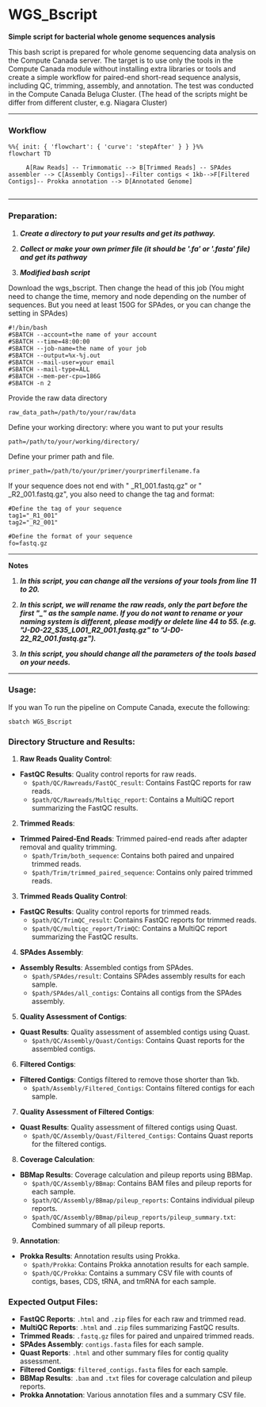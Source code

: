 # WGS_Bscript

**Simple script for bacterial whole genome sequences analysis**

This bash script is prepared for whole genome sequencing data analysis on the Compute Canada server. The target is to use only the tools in the Compute Canada module without installing extra libraries or tools and create a simple workflow for paired-end short-read sequence analysis, including QC, trimming, assembly, and annotation. The test was conducted in the Compute Canada Beluga Cluster. (The head of the scripts might be differ from different cluster, e.g. Niagara Cluster)

---

### Workflow

```mermaid
%%{ init: { 'flowchart': { 'curve': 'stepAfter' } } }%%
flowchart TD
     
     A[Raw Reads] -- Trimmomatic --> B[Trimmed Reads] -- SPAdes assembler --> C[Assembly Contigs]--Filter contigs < 1kb-->F[Filtered Contigs]-- Prokka annotation --> D[Annotated Genome]
     
```

---

### Preparation:

1. ***Create a directory to put your results and get its pathway.***
  
2. ***Collect or make your own primer file (it should be '.fa' or '.fasta' file) and get its pathway***
  
3. ***Modified bash script***
  
  Download the wgs_bscript. Then change the head of this job (You might need to change the time, memory and node depending on the number of sequences. But you need at least 150G for SPAdes, or you can change the setting in SPAdes)
  
  ```
  #!/bin/bash
  #SBATCH --account=the name of your account
  #SBATCH --time=48:00:00
  #SBATCH --job-name=the name of your job
  #SBATCH --output=%x-%j.out
  #SBATCH --mail-user=your email
  #SBATCH --mail-type=ALL
  #SBATCH --mem-per-cpu=186G  
  #SBATCH -n 2
  ```
  
  Provide the raw data directory
  
  ```
  raw_data_path=/path/to/your/raw/data
  ```
  
  Define your working directory: where you want to put your results
  
  ```
  path=/path/to/your/working/directory/
  ```
  
  Define your primer path and file.
  
  ```
  primer_path=/path/to/your/primer/yourprimerfilename.fa
  ```
  
  If your sequence does not end with " _R1_001.fastq.gz" or " _R2_001.fastq.gz", you also need to change the tag and format:
  
  ```
  #Define the tag of your sequence
  tag1="_R1_001"
  tag2="_R2_001"
  
  #Define the format of your sequence
  fo=fastq.gz
  ```
  
  ---
  
  **Notes**
  
  1. ***In this script, you can change all the versions of your tools from line 11 to 20.***

  2. ***In this script, we will rename the raw reads, only the part before the first "_" as the sample name. If you do not want to rename or your naming system is different, please modify or delete line 44 to 55. (e.g. "J-D0-22_S35_L001_R2_001.fastq.gz" to "J-D0-22_R2_001.fastq.gz").***
    
  3. ***In this script, you should change all the parameters of the tools based on your needs.***

  ---
### Usage:
If you wan
To run the pipeline on Compute Canada, execute the following:

```
sbatch WGS_Bscript
```

### Directory Structure and Results:

1. **Raw Reads Quality Control**:
  
  - **FastQC Results**: Quality control reports for raw reads.
    - `$path/QC/Rawreads/FastQC_result`: Contains FastQC reports for raw reads.
    - `$path/QC/Rawreads/Multiqc_report`: Contains a MultiQC report summarizing the FastQC results.
2. **Trimmed Reads**:
  
  - **Trimmed Paired-End Reads**: Trimmed paired-end reads after adapter removal and quality trimming.
    - `$path/Trim/both_sequence`: Contains both paired and unpaired trimmed reads.
    - `$path/Trim/trimmed_paired_sequence`: Contains only paired trimmed reads.
3. **Trimmed Reads Quality Control**:
  
  - **FastQC Results**: Quality control reports for trimmed reads.
    - `$path/QC/TrimQC_result`: Contains FastQC reports for trimmed reads.
    - `$path/QC/multiqc_report/TrimQC`: Contains a MultiQC report summarizing the FastQC results.
4. **SPAdes Assembly**:
  
  - **Assembly Results**: Assembled contigs from SPAdes.
    - `$path/SPAdes/result`: Contains SPAdes assembly results for each sample.
    - `$path/SPAdes/all_contigs`: Contains all contigs from the SPAdes assembly.
5. **Quality Assessment of Contigs**:
  
  - **Quast Results**: Quality assessment of assembled contigs using Quast.
    - `$path/QC/Assembly/Quast/Contigs`: Contains Quast reports for the assembled contigs.
6. **Filtered Contigs**:
  
  - **Filtered Contigs**: Contigs filtered to remove those shorter than 1kb.
    - `$path/Assembly/Filtered_Contigs`: Contains filtered contigs for each sample.
7. **Quality Assessment of Filtered Contigs**:
  
  - **Quast Results**: Quality assessment of filtered contigs using Quast.
    - `$path/QC/Assembly/Quast/Filtered_Contigs`: Contains Quast reports for the filtered contigs.
8. **Coverage Calculation**:
  
  - **BBMap Results**: Coverage calculation and pileup reports using BBMap.
    - `$path/QC/Assembly/BBmap`: Contains BAM files and pileup reports for each sample.
    - `$path/QC/Assembly/BBmap/pileup_reports`: Contains individual pileup reports.
    - `$path/QC/Assembly/BBmap/pileup_reports/pileup_summary.txt`: Combined summary of all pileup reports.
9. **Annotation**:
  
  - **Prokka Results**: Annotation results using Prokka.
    - `$path/Prokka`: Contains Prokka annotation results for each sample.
    - `$path/QC/Prokka`: Contains a summary CSV file with counts of contigs, bases, CDS, tRNA, and tmRNA for each sample.

### Expected Output Files:

- **FastQC Reports**: `.html` and `.zip` files for each raw and trimmed read.
- **MultiQC Reports**: `.html` and `.zip` files summarizing FastQC results.
- **Trimmed Reads**: `.fastq.gz` files for paired and unpaired trimmed reads.
- **SPAdes Assembly**: `contigs.fasta` files for each sample.
- **Quast Reports**: `.html` and other summary files for contig quality assessment.
- **Filtered Contigs**: `filtered_contigs.fasta` files for each sample.
- **BBMap Results**: `.bam` and `.txt` files for coverage calculation and pileup reports.
- **Prokka Annotation**: Various annotation files and a summary CSV file.
